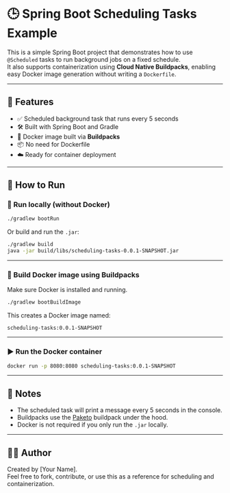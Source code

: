 # 🕒 Spring Boot Scheduling Tasks Example

This is a simple Spring Boot project that demonstrates how to use `@Scheduled` tasks to run background jobs on a fixed schedule.  
It also supports containerization using **Cloud Native Buildpacks**, enabling easy Docker image generation without writing a `Dockerfile`.

---

## 🚀 Features

- ✅ Scheduled background task that runs every 5 seconds
- 🛠️ Built with Spring Boot and Gradle
- 🐳 Docker image built via **Buildpacks**
- 📦 No need for Dockerfile
- ☁️ Ready for container deployment

---

## 🧪 How to Run

### 🔹 Run locally (without Docker)

```bash
./gradlew bootRun
```

Or build and run the `.jar`:

```bash
./gradlew build
java -jar build/libs/scheduling-tasks-0.0.1-SNAPSHOT.jar
```

---

### 🐳 Build Docker image using Buildpacks

Make sure Docker is installed and running.

```bash
./gradlew bootBuildImage
```

This creates a Docker image named:

```
scheduling-tasks:0.0.1-SNAPSHOT
```

---

### ▶️ Run the Docker container

```bash
docker run -p 8080:8080 scheduling-tasks:0.0.1-SNAPSHOT
```

---

## 📓 Notes

- The scheduled task will print a message every 5 seconds in the console.
- Buildpacks use the [Paketo](https://paketo.io/) buildpack under the hood.
- Docker is not required if you only run the `.jar` locally.

---

## 🧑‍💻 Author

Created by [Your Name].  
Feel free to fork, contribute, or use this as a reference for scheduling and containerization.
